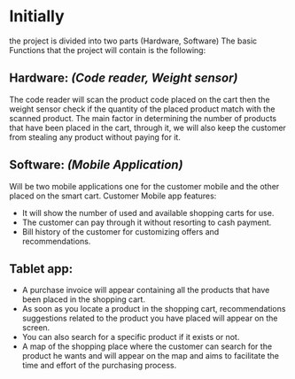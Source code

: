 # Initially
the project is divided into two parts (Hardware, Software)
The basic Functions that the project will contain is the following:
 ## Hardware: _(Code reader, Weight sensor)_
 The code reader will scan the product code placed on the cart then the 
 weight sensor check if the quantity of the placed product match with the 
 scanned product.
 The main factor in determining the number of products that have been 
 placed in the cart, through it, we will also keep the customer from stealing 
 any product without paying for it.
 ## Software: _(Mobile Application)_
 Will be two mobile applications one for the customer mobile and the other 
 placed on the smart cart.
 Customer Mobile app features:
 - It will show the number of used and available shopping carts for use.
 - The customer can pay through it without resorting to cash payment.
 - Bill history of the customer for customizing offers and 
 recommendations.
 ## Tablet app:
 - A purchase invoice will appear containing all the products that have 
 been placed in the shopping cart.
 - As soon as you locate a product in the shopping cart, 
 recommendations suggestions related to the product you have placed 
 will appear on the screen.
 - You can also search for a specific product if it exists or not.
 - A map of the shopping place where the customer can search for the 
 product he wants and will appear on the map and aims to facilitate the 
 time and effort of the purchasing process.
